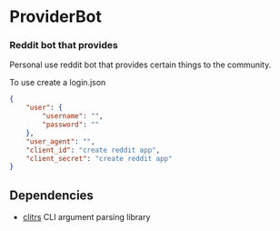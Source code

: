 # ProviderBot

### Reddit bot that provides

Personal use reddit bot that provides certain things to the community.

To use create a login.json
```json
{
    "user": {
        "username": "",
        "password": ""
    },
    "user_agent": "",
    "client_id": "create reddit app",
    "client_secret": "create reddit app"
}
```

## Dependencies
- [clitrs] CLI argument parsing library

[clitrs]: https://github.com/AlpYilmazz/clitrs